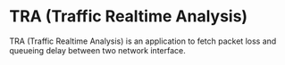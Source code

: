 # TRA (Traffic Realtime Analysis)

TRA (Traffic Realtime Analysis) is an application to fetch packet loss and queueing delay between two network interface.

